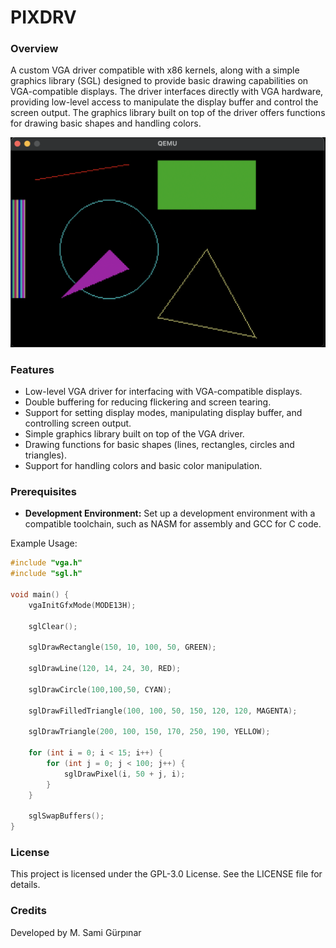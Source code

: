 # PIXDRV 
### Overview

A custom VGA driver compatible with x86 kernels, along with a simple graphics library (SGL) designed to provide basic drawing capabilities on VGA-compatible displays. The driver interfaces directly with VGA hardware, providing low-level access to manipulate the display buffer and control the screen output. The graphics library built on top of the driver offers functions for drawing basic shapes and handling colors.

<img src="img/qemu.png" alt="image" width="700" height="auto">

### Features
+ Low-level VGA driver for interfacing with VGA-compatible displays.
+ Double buffering for reducing flickering and screen tearing.
+ Support for setting display modes, manipulating display buffer, and controlling screen output.
+ Simple graphics library built on top of the VGA driver.
+ Drawing functions for basic shapes (lines, rectangles, circles and triangles).
+ Support for handling colors and basic color manipulation.

### Prerequisites
- **Development Environment:** Set up a development environment with a compatible toolchain, such as NASM for assembly and GCC for C code.

Example Usage:
```c
#include "vga.h"
#include "sgl.h"

void main() {
    vgaInitGfxMode(MODE13H);

    sglClear();

    sglDrawRectangle(150, 10, 100, 50, GREEN);

    sglDrawLine(120, 14, 24, 30, RED);

    sglDrawCircle(100,100,50, CYAN);

    sglDrawFilledTriangle(100, 100, 50, 150, 120, 120, MAGENTA);

    sglDrawTriangle(200, 100, 150, 170, 250, 190, YELLOW);
    
    for (int i = 0; i < 15; i++) {
        for (int j = 0; j < 100; j++) {
            sglDrawPixel(i, 50 + j, i);
        }
    }

    sglSwapBuffers();
}
```
### License

This project is licensed under the GPL-3.0 License. See the LICENSE file for details.

### Credits

Developed by M. Sami Gürpınar
